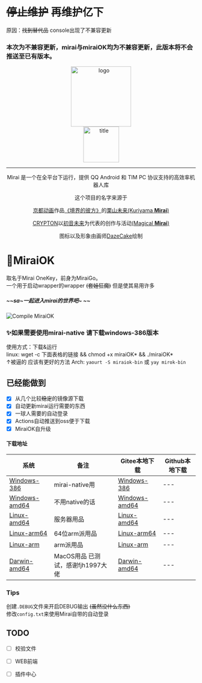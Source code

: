 # ~~停止维护~~ 再维护亿下
原因：~~找到替代品~~ console出现了不兼容更新
### 本次为不兼容更新，mirai与miraiOK均为不兼容更新，此版本将不会推送至已有版本。

<div align="center">
   <img width="160" src="assets/mirai.png" alt="logo"></br>


   <img width="95" src="assets/mirai.svg" alt="title">

----
Mirai 是一个在全平台下运行，提供 QQ Android 和 TIM PC 协议支持的高效率机器人库

这个项目的名字来源于
     <p><a href = "http://www.kyotoanimation.co.jp/">京都动画</a>作品<a href = "https://zh.moegirl.org/zh-hans/%E5%A2%83%E7%95%8C%E7%9A%84%E5%BD%BC%E6%96%B9">《境界的彼方》</a>的<a href = "https://zh.moegirl.org/zh-hans/%E6%A0%97%E5%B1%B1%E6%9C%AA%E6%9D%A5">栗山未来(Kuriyama <b>Mirai</b>)</a></p>
     <p><a href = "https://www.crypton.co.jp/">CRYPTON</a>以<a href = "https://www.crypton.co.jp/miku_eng">初音未来</a>为代表的创作与活动<a href = "https://magicalmirai.com/2019/index_en.html">(Magical <b>Mirai</b>)</a></p>
图标以及形象由画师<a href = "">DazeCake</a>绘制
</div>

# 🎃MiraiOK 
取名于Mirai OneKey，前身为MiraiGo。  
一个用于启动wrapper的wrapper ~~(套娃狂魔)~~ 但是使其易用许多
##### ~~sa~一起进入mirai的世界吧~ ~~
![Compile MiraiOK](https://github.com/LXY1226/miraiOK/workflows/Compile%20MiraiOK/badge.svg)


### ✨如果需要使用mirai-native 请下载windows-386版本

使用方式：下载&运行  
linux: wget -c 下面表格的链接 && chmod +x miraiOK* && ./miraiOK*  
↑被逼的 应该有更好的方法
Arch: ```yaourt -S miraiok-bin``` 或 ```yay mirok-bin```

## 已经能做到
- [x] 从几个比较~~稳定~~的镜像源下载
- [x] 自动更新mirai运行需要的东西
- [x] 一球人需要的自动登录
- [x] Actions自动推送到oss便于下载
- [x] MiraiOK自升级 

#### 下载地址
|系统|备注|Gitee本地下载|Github本地下载|
|-------------|---|----|---|
|[Windows-386](http://t.imlxy.net:64724/mirai/MiraiOK/miraiOK_windows_386.exe)|mirai-native用|[Windows-386](https://gitee.com/TFL2003/MiraiOK/attach_files/467043/download)|---|
|[Windows-amd64](http://t.imlxy.net:64724/mirai/MiraiOK/miraiOK_windows_amd64.exe)|不用native的话|[Windows-amd64](https://gitee.com/TFL2003/MiraiOK/attach_files/467046/download)|---|
|[Linux-amd64](http://t.imlxy.net:64724/mirai/MiraiOK/miraiOK_linux_amd64)|服务器用品|[Linux-amd64](https://gitee.com/TFL2003/MiraiOK/attach_files/467041/download)|---|
|[Linux-arm64](http://t.imlxy.net:64724/mirai/MiraiOK/miraiOK_linux_arm64)|64位arm派用品|[Linux-arm64](https://gitee.com/TFL2003/MiraiOK/attach_files/467042/download)|---|
|[Linux-arm](http://t.imlxy.net:64724/mirai/MiraiOK/miraiOK_linux_arm)|arm派用品|[Linux-arm](https://gitee.com/TFL2003/MiraiOK/attach_files/467045/download)|---|
|[Darwin-amd64](http://t.imlxy.net:64724/mirai/MiraiOK/miraiOK_darwin_amd64)|MacOS用品 已测试，感谢fjh1997大佬|[Darwin-amd64](https://gitee.com/TFL2003/MiraiOK/attach_files/467044/download)|---|


### Tips
创建`.DEBUG`文件来开启DEBUG输出 ~~(虽然没什么东西)~~  
修改`config.txt`来使用Mirai自带的自动登录  


## TODO 
- [ ] 校验文件  
- [ ] WEB前端 
- [ ] 插件中心  

